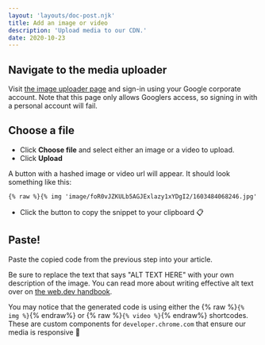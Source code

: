 ```yaml
---
layout: 'layouts/doc-post.njk'
title: Add an image or video
description: 'Upload media to our CDN.'
date: 2020-10-23
---
```


## Navigate to the media uploader

Visit [the image uploader page](https://chrome-gcs-uploader.web.app/) and
sign-in using your Google corporate account. Note that this page only allows
Googlers access, so signing in with a personal account will fail.

## Choose a file

- Click **Choose file** and select either an image or a video to upload.
- Click **Upload**

A button with a hashed image or video url will appear. It should look something
like this:

```md
{% raw %}{% img 'image/foR0vJZKULb5AGJExlazy1xYDgI2/1603484068246.jpg' , 'ALT TEXT HERE' %}{% endraw %}
```

- Click the button to copy the snippet to your clipboard 📋

## Paste!

Paste the copied code from the previous step into your article.

Be sure to replace the text that says "ALT TEXT HERE" with your own description
of the image. You can read more about writing effective alt text over on [the
web.dev handbook](https://web.dev/handbook/inclusion-and-accessibility/#use-inclusive-images).

You may notice that the generated code is using either the
{% raw %}`{% img %}`{% endraw%} or {% raw %}`{% video %}`{% endraw%} shortcodes.
These are custom components for `developer.chrome.com` that ensure our media is
responsive 📱
